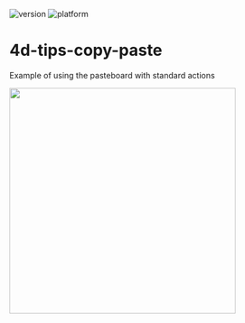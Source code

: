 ![version](https://img.shields.io/badge/version-20%2B-E23089)
![platform](https://img.shields.io/static/v1?label=platform&message=mac-intel%20|%20mac-arm%20|%20win-64&color=blue)

# 4d-tips-copy-paste
Example of using the pasteboard with standard actions

<img src="https://github.com/user-attachments/assets/2107e131-86cd-4eaa-beb1-b9b3e4bcecf8" width=400 height=auto />
